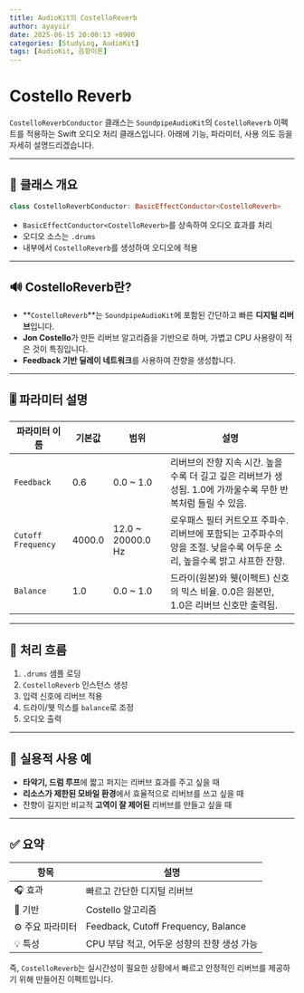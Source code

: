 ```yaml
---
title: AudioKit의 CostelloReverb
author: ayaysir
date: 2025-06-15 20:00:13 +0900
categories: [StudyLog, AudioKit]
tags: [AudioKit, 음향이론]
---
```


# Costello Reverb

`CostelloReverbConductor` 클래스는 `SoundpipeAudioKit`의 `CostelloReverb` 이펙트를 적용하는 Swift 오디오 처리 클래스입니다. 아래에 기능, 파라미터, 사용 의도 등을 자세히 설명드리겠습니다.

---

## 🧠 클래스 개요

```swift
class CostelloReverbConductor: BasicEffectConductor<CostelloReverb>
```

* `BasicEffectConductor<CostelloReverb>`를 상속하여 오디오 효과를 처리
* 오디오 소스는 `.drums`
* 내부에서 `CostelloReverb`를 생성하여 오디오에 적용

---

## 🔊 CostelloReverb란?

* \*\*`CostelloReverb`\*\*는 `SoundpipeAudioKit`에 포함된 간단하고 빠른 **디지털 리버브**입니다.
* **Jon Costello**가 만든 리버브 알고리즘을 기반으로 하며, 가볍고 CPU 사용량이 적은 것이 특징입니다.
* **Feedback 기반 딜레이 네트워크**를 사용하여 잔향을 생성합니다.

---

## 🎚️ 파라미터 설명

| 파라미터 이름            | 기본값    | 범위                 | 설명                                                                    |
| ------------------ | ------ | ------------------ | --------------------------------------------------------------------- |
| `Feedback`         | 0.6    | 0.0 \~ 1.0         | 리버브의 잔향 지속 시간. 높을수록 더 길고 깊은 리버브가 생성됨. 1.0에 가까울수록 무한 반복처럼 들릴 수 있음.     |
| `Cutoff Frequency` | 4000.0 | 12.0 \~ 20000.0 Hz | 로우패스 필터 커트오프 주파수. 리버브에 포함되는 고주파수의 양을 조절. 낮을수록 어두운 소리, 높을수록 밝고 샤프한 잔향. |
| `Balance`          | 1.0    | 0.0 \~ 1.0         | 드라이(원본)와 웻(이펙트) 신호의 믹스 비율. 0.0은 원본만, 1.0은 리버브 신호만 출력됨.                |

---

## 🔁 처리 흐름

1. `.drums` 샘플 로딩
2. `CostelloReverb` 인스턴스 생성
3. 입력 신호에 리버브 적용
4. 드라이/웻 믹스를 `balance`로 조정
5. 오디오 출력

---

## 🧪 실용적 사용 예

* **타악기, 드럼 루프**에 짧고 퍼지는 리버브 효과를 주고 싶을 때
* **리소스가 제한된 모바일 환경**에서 효율적으로 리버브를 쓰고 싶을 때
* 잔향이 길지만 비교적 **고역이 잘 제어된** 리버브를 만들고 싶을 때

---

## ✅ 요약

| 항목         | 설명                                  |
| ---------- | ----------------------------------- |
| 🎧 효과      | 빠르고 간단한 디지털 리버브                     |
| 🧠 기반      | Costello 알고리즘                       |
| ⚙️ 주요 파라미터 | Feedback, Cutoff Frequency, Balance |
| 💡 특성      | CPU 부담 적고, 어두운 성향의 잔향 생성 가능         |

즉, `CostelloReverb`는 실시간성이 필요한 상황에서 빠르고 안정적인 리버브를 제공하기 위해 만들어진 이펙트입니다.
